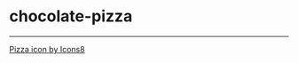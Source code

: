 # chocolate-pizza



-----------------------------------------

[Pizza icon by Icons8](https://icons8.com/icon/fhYSnGkoC9rl/pizza)
